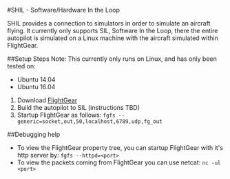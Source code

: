 #SHIL - Software/Hardware In the Loop

SHIL provides a connection to simulators in order to simulate an aircraft flying. It currently only supports SIL, Software In the Loop, there the entire autopilot is simulated on a Linux machine with the aircraft simulated within FlightGear.

##Setup Steps
Note: This currently only runs on Linux, and has only been tested on:

* Ubuntu 14.04
* Ubuntu 16.04

1. Download [FlightGear](http://www.flightgear.org/download/)
2. Build the autopilot to SIL (instructions TBD)  
3. Startup FlightGear as follows:
`fgfs --generic=socket,out,50,localhost,6789,udp,fg_out`

##Debugging help
- To view the FlightGear property tree, you can startup FlightGear with it's http server by: `fgfs --httpd=<port>`
- To view the packets coming from FlightGear you can use netcat: `nc -ul <port>`